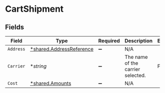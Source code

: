 # CartShipment


## Fields

| Field                                                                      | Type                                                                       | Required                                                                   | Description                                                                | Example                                                                    |
| -------------------------------------------------------------------------- | -------------------------------------------------------------------------- | -------------------------------------------------------------------------- | -------------------------------------------------------------------------- | -------------------------------------------------------------------------- |
| `Address`                                                                  | [*shared.AddressReference](../../../pkg/models/shared/addressreference.md) | :heavy_minus_sign:                                                         | N/A                                                                        |                                                                            |
| `Carrier`                                                                  | **string*                                                                  | :heavy_minus_sign:                                                         | The name of the carrier selected.                                          | FedEx                                                                      |
| `Cost`                                                                     | [*shared.Amounts](../../../pkg/models/shared/amounts.md)                   | :heavy_minus_sign:                                                         | N/A                                                                        |                                                                            |